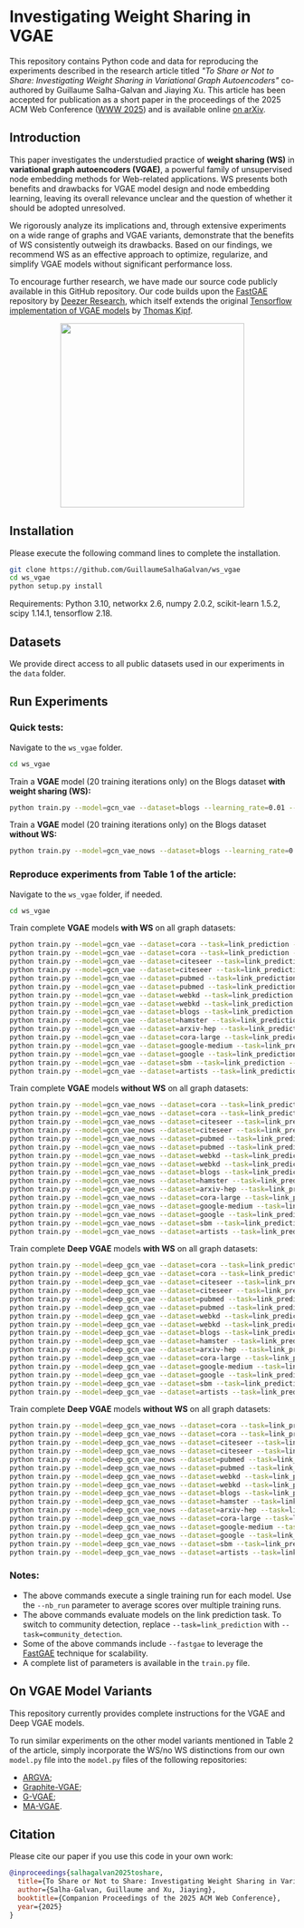 # Investigating Weight Sharing in VGAE

This repository contains Python code and data for reproducing the experiments described in the research article titled _"To Share or Not to Share: Investigating Weight Sharing in Variational Graph Autoencoders"_ co-authored by Guillaume Salha-Galvan and Jiaying Xu. This article has been accepted for publication as a short paper in the proceedings of the 2025 ACM Web Conference ([WWW 2025](https://www2025.thewebconf.org/)) and is available online [on arXiv](https://arxiv.org/pdf/2502.16724).

## Introduction

This paper investigates the understudied practice of **weight sharing (WS)** in **variational graph autoencoders (VGAE)**, a powerful family of unsupervised node embedding methods for Web-related applications. 
WS presents both benefits and drawbacks for VGAE model design and node embedding learning, leaving its overall relevance unclear and the question of whether it should be adopted unresolved. 

We rigorously analyze its implications and, through extensive experiments on a wide range of graphs and VGAE variants, demonstrate that the benefits of WS consistently outweigh its drawbacks. Based on our findings, we recommend WS as an effective approach to optimize, regularize, and simplify VGAE models without significant performance loss.

To encourage further research, we have made our source code publicly available in this GitHub repository. Our code builds upon the [FastGAE](https://github.com/deezer/fastgae) repository by [Deezer Research](https://github.com/deezer), which itself extends the original [Tensorflow implementation of VGAE models](https://github.com/tkipf/gae) by [Thomas Kipf](https://github.com/tkipf).

<p align="center">
  <img height="325" src="figures/vgae.svg">
</p>



## Installation

Please execute the following command lines to complete the installation.

```bash
git clone https://github.com/GuillaumeSalhaGalvan/ws_vgae
cd ws_vgae
python setup.py install
```

Requirements: Python 3.10, networkx 2.6, numpy 2.0.2, scikit-learn 1.5.2, scipy 1.14.1, tensorflow 2.18.


## Datasets

We provide direct access to all public datasets used in our experiments in the `data` folder.


## Run Experiments

### Quick tests:

Navigate to the `ws_vgae` folder.

```bash
cd ws_vgae
```

Train a **VGAE** model (20 training iterations only) on the Blogs dataset **with weight sharing (WS):**

```bash
python train.py --model=gcn_vae --dataset=blogs --learning_rate=0.01 --iterations=20
```

Train a **VGAE** model (20 training iterations only) on the Blogs dataset **without WS:**

```bash
python train.py --model=gcn_vae_nows --dataset=blogs --learning_rate=0.01 --iterations=20
```

### Reproduce experiments from Table 1 of the article:

Navigate to the `ws_vgae` folder, if needed.

```bash
cd ws_vgae
```

Train complete **VGAE** models **with WS** on all graph datasets:

```bash
python train.py --model=gcn_vae --dataset=cora --task=link_prediction --features=False  --learning_rate=0.01 --iterations=300 --nb_run=1
python train.py --model=gcn_vae --dataset=cora --task=link_prediction --features=True  --learning_rate=0.01 --iterations=300 --nb_run=1
python train.py --model=gcn_vae --dataset=citeseer --task=link_prediction --features=False  --learning_rate=0.01 --iterations=300 --nb_run=1
python train.py --model=gcn_vae --dataset=citeseer --task=link_prediction --features=True  --learning_rate=0.01 --iterations=300 --nb_run=1
python train.py --model=gcn_vae --dataset=pubmed --task=link_prediction --features=False  --learning_rate=0.01 --iterations=300 --nb_run=1 --fastgae --nb_node_samples=5000 --alpha=1
python train.py --model=gcn_vae --dataset=pubmed --task=link_prediction --features=True  --learning_rate=0.01 --iterations=300 --nb_run=1 --fastgae --nb_node_samples=5000 --alpha=1
python train.py --model=gcn_vae --dataset=webkd --task=link_prediction --features=False  --learning_rate=0.005 --iterations=300 --nb_run=1
python train.py --model=gcn_vae --dataset=webkd --task=link_prediction --features=True  --learning_rate=0.005 --iterations=300 --nb_run=1
python train.py --model=gcn_vae --dataset=blogs --task=link_prediction --features=False  --learning_rate=0.01 --iterations=200 --nb_run=1
python train.py --model=gcn_vae --dataset=hamster --task=link_prediction --features=False  --learning_rate=0.01 --iterations=300 --nb_run=1
python train.py --model=gcn_vae --dataset=arxiv-hep --task=link_prediction --features=False  --learning_rate=0.05 --iterations=300 --nb_run=1  --fastgae --nb_node_samples=5000 --alpha=1
python train.py --model=gcn_vae --dataset=cora-large --task=link_prediction --features=False  --learning_rate=0.01 --iterations=300 --nb_run=1  --fastgae --nb_node_samples=5000 --alpha=1
python train.py --model=gcn_vae --dataset=google-medium --task=link_prediction --features=False  --learning_rate=0.01 --iterations=300 --nb_run=1  --fastgae --nb_node_samples=5000 --alpha=1
python train.py --model=gcn_vae --dataset=google --task=link_prediction --features=False  --learning_rate=0.01 --iterations=300 --nb_run=1 --fastgae --nb_node_samples=5000 --alpha=1
python train.py --model=gcn_vae --dataset=sbm --task=link_prediction --features=False  --learning_rate=0.01 --iterations=300 --nb_run=1  --fastgae --nb_node_samples=5000 --alpha=1
python train.py --model=gcn_vae --dataset=artists --task=link_prediction --features=False  --learning_rate=0.01 --iterations=300 --nb_run=1  --fastgae --nb_node_samples=5000 --alpha=1
```

Train complete **VGAE** models **without WS** on all graph datasets:

```bash
python train.py --model=gcn_vae_nows --dataset=cora --task=link_prediction --features=False  --learning_rate=0.01 --iterations=300 --nb_run=1
python train.py --model=gcn_vae_nows --dataset=cora --task=link_prediction --features=True  --learning_rate=0.01 --iterations=300 --nb_run=1
python train.py --model=gcn_vae_nows --dataset=citeseer --task=link_prediction --features=False  --learning_rate=0.01 --iterations=300 --nb_run=1
python train.py --model=gcn_vae_nows --dataset=citeseer --task=link_prediction --features=True  --learning_rate=0.01 --iterations=300 --nb_run=1
python train.py --model=gcn_vae_nows --dataset=pubmed --task=link_prediction --features=False  --learning_rate=0.01 --iterations=300 --nb_run=1 --fastgae --nb_node_samples=5000 --alpha=1
python train.py --model=gcn_vae_nows --dataset=pubmed --task=link_prediction --features=True  --learning_rate=0.01 --iterations=300 --nb_run=1 --fastgae --nb_node_samples=5000 --alpha=1
python train.py --model=gcn_vae_nows --dataset=webkd --task=link_prediction --features=False  --learning_rate=0.005 --iterations=300 --nb_run=1
python train.py --model=gcn_vae_nows --dataset=webkd --task=link_prediction --features=True  --learning_rate=0.005 --iterations=300 --nb_run=1
python train.py --model=gcn_vae_nows --dataset=blogs --task=link_prediction --features=False  --learning_rate=0.01 --iterations=200 --nb_run=1
python train.py --model=gcn_vae_nows --dataset=hamster --task=link_prediction --features=False  --learning_rate=0.01 --iterations=300 --nb_run=1
python train.py --model=gcn_vae_nows --dataset=arxiv-hep --task=link_prediction --features=False  --learning_rate=0.05 --iterations=300 --nb_run=1  --fastgae --nb_node_samples=5000 --alpha=1
python train.py --model=gcn_vae_nows --dataset=cora-large --task=link_prediction --features=False  --learning_rate=0.01 --iterations=300 --nb_run=1  --fastgae --nb_node_samples=5000 --alpha=1
python train.py --model=gcn_vae_nows --dataset=google-medium --task=link_prediction --features=False  --learning_rate=0.01 --iterations=300 --nb_run=1  --fastgae --nb_node_samples=5000 --alpha=1
python train.py --model=gcn_vae_nows --dataset=google --task=link_prediction --features=False  --learning_rate=0.01 --iterations=300 --nb_run=1 --fastgae --nb_node_samples=5000 --alpha=1
python train.py --model=gcn_vae_nows --dataset=sbm --task=link_prediction --features=False  --learning_rate=0.01 --iterations=300 --nb_run=1  --fastgae --nb_node_samples=5000 --alpha=1
python train.py --model=gcn_vae_nows --dataset=artists --task=link_prediction --features=False  --learning_rate=0.01 --iterations=300 --nb_run=1  --fastgae --nb_node_samples=5000 --alpha=1
```

Train complete **Deep VGAE** models **with WS** on all graph datasets:
```bash
python train.py --model=deep_gcn_vae --dataset=cora --task=link_prediction --features=False  --learning_rate=0.01 --iterations=300 --nb_run=1
python train.py --model=deep_gcn_vae --dataset=cora --task=link_prediction --features=True  --learning_rate=0.01 --iterations=300 --nb_run=1
python train.py --model=deep_gcn_vae --dataset=citeseer --task=link_prediction --features=False  --learning_rate=0.01 --iterations=300 --nb_run=1
python train.py --model=deep_gcn_vae --dataset=citeseer --task=link_prediction --features=True  --learning_rate=0.01 --iterations=300 --nb_run=1
python train.py --model=deep_gcn_vae --dataset=pubmed --task=link_prediction --features=False  --learning_rate=0.01 --iterations=300 --nb_run=1 --fastgae --nb_node_samples=5000 --alpha=1
python train.py --model=deep_gcn_vae --dataset=pubmed --task=link_prediction --features=True  --learning_rate=0.01 --iterations=300 --nb_run=1 --fastgae --nb_node_samples=5000 --alpha=1
python train.py --model=deep_gcn_vae --dataset=webkd --task=link_prediction --features=False  --learning_rate=0.005 --iterations=300 --nb_run=1
python train.py --model=deep_gcn_vae --dataset=webkd --task=link_prediction --features=True  --learning_rate=0.005 --iterations=300 --nb_run=1
python train.py --model=deep_gcn_vae --dataset=blogs --task=link_prediction --features=False  --learning_rate=0.01 --iterations=200 --nb_run=1
python train.py --model=deep_gcn_vae --dataset=hamster --task=link_prediction --features=False  --learning_rate=0.01 --iterations=300 --nb_run=1
python train.py --model=deep_gcn_vae --dataset=arxiv-hep --task=link_prediction --features=False  --learning_rate=0.05 --iterations=300 --nb_run=1  --fastgae --nb_node_samples=5000 --alpha=1
python train.py --model=deep_gcn_vae --dataset=cora-large --task=link_prediction --features=False  --learning_rate=0.01 --iterations=300 --nb_run=1  --fastgae --nb_node_samples=5000 --alpha=1
python train.py --model=deep_gcn_vae --dataset=google-medium --task=link_prediction --features=False  --learning_rate=0.01 --iterations=300 --nb_run=1  --fastgae --nb_node_samples=5000 --alpha=1
python train.py --model=deep_gcn_vae --dataset=google --task=link_prediction --features=False  --learning_rate=0.01 --iterations=300 --nb_run=1  --fastgae --nb_node_samples=5000 --alpha=1
python train.py --model=deep_gcn_vae --dataset=sbm --task=link_prediction --features=False  --learning_rate=0.01 --iterations=300 --nb_run=1  --fastgae --nb_node_samples=5000 --alpha=1
python train.py --model=deep_gcn_vae --dataset=artists --task=link_prediction --features=False  --learning_rate=0.01 --iterations=300 --nb_run=1  --fastgae --nb_node_samples=5000 --alpha=1
```

Train complete **Deep VGAE** models **without WS** on all graph datasets:
```bash
python train.py --model=deep_gcn_vae_nows --dataset=cora --task=link_prediction --features=False  --learning_rate=0.01 --iterations=300 --nb_run=1
python train.py --model=deep_gcn_vae_nows --dataset=cora --task=link_prediction --features=True  --learning_rate=0.01 --iterations=300 --nb_run=1
python train.py --model=deep_gcn_vae_nows --dataset=citeseer --task=link_prediction --features=False  --learning_rate=0.01 --iterations=300 --nb_run=1
python train.py --model=deep_gcn_vae_nows --dataset=citeseer --task=link_prediction --features=True  --learning_rate=0.01 --iterations=300 --nb_run=1
python train.py --model=deep_gcn_vae_nows --dataset=pubmed --task=link_prediction --features=False  --learning_rate=0.01 --iterations=300 --nb_run=1 --fastgae --nb_node_samples=5000 --alpha=1
python train.py --model=deep_gcn_vae_nows --dataset=pubmed --task=link_prediction --features=True  --learning_rate=0.01 --iterations=300 --nb_run=1 --fastgae --nb_node_samples=5000 --alpha=1
python train.py --model=deep_gcn_vae_nows --dataset=webkd --task=link_prediction --features=False  --learning_rate=0.005 --iterations=300 --nb_run=1
python train.py --model=deep_gcn_vae_nows --dataset=webkd --task=link_prediction --features=True  --learning_rate=0.005 --iterations=300 --nb_run=1
python train.py --model=deep_gcn_vae_nows --dataset=blogs --task=link_prediction --features=False  --learning_rate=0.01 --iterations=200 --nb_run=1
python train.py --model=deep_gcn_vae_nows --dataset=hamster --task=link_prediction --features=False  --learning_rate=0.01 --iterations=300 --nb_run=1
python train.py --model=deep_gcn_vae_nows --dataset=arxiv-hep --task=link_prediction --features=False  --learning_rate=0.05 --iterations=300 --nb_run=1  --fastgae --nb_node_samples=5000 --alpha=1
python train.py --model=deep_gcn_vae_nows --dataset=cora-large --task=link_prediction --features=False  --learning_rate=0.01 --iterations=300 --nb_run=1  --fastgae --nb_node_samples=5000 --alpha=1
python train.py --model=deep_gcn_vae_nows --dataset=google-medium --task=link_prediction --features=False  --learning_rate=0.01 --iterations=300 --nb_run=1  --fastgae --nb_node_samples=5000 --alpha=1
python train.py --model=deep_gcn_vae_nows --dataset=google --task=link_prediction --features=False  --learning_rate=0.01 --iterations=300 --nb_run=1  --fastgae --nb_node_samples=5000 --alpha=1
python train.py --model=deep_gcn_vae_nows --dataset=sbm --task=link_prediction --features=False  --learning_rate=0.01 --iterations=300 --nb_run=1  --fastgae --nb_node_samples=5000 --alpha=1
python train.py --model=deep_gcn_vae_nows --dataset=artists --task=link_prediction --features=False  --learning_rate=0.01 --iterations=300 --nb_run=1  --fastgae --nb_node_samples=5000 --alpha=1
```

### Notes:
* The above commands execute a single training run for each model. Use the `--nb_run` parameter to average scores over multiple training runs.
* The above commands evaluate models on the link prediction task. To switch to community detection, replace `--task=link_prediction` with `--task=community_detection`.
* Some of the above commands include `--fastgae` to leverage the [FastGAE](https://arxiv.org/pdf/2002.01910.pdf) technique for scalability.
* A complete list of parameters is available in the `train.py` file.


## On VGAE Model Variants

This repository currently provides complete instructions for the VGAE and Deep VGAE models.

To run similar experiments on the other model variants mentioned in Table 2 of the article, simply incorporate the WS/no WS distinctions from our own `model.py` file into the `model.py` files of the following repositories: 
* [ARGVA](https://github.com/TrustAGI-Lab/ARGA/);
* [Graphite-VGAE](https://github.com/ermongroup/graphite);
* [G-VGAE](https://github.com/deezer/gravity_graph_autoencoders);
* [MA-VGAE](https://github.com/GuillaumeSalhaGalvan/modularity_aware_gae).

## Citation

Please cite our paper if you use this code in your own work:

```BibTeX
@inproceedings{salhagalvan2025toshare,
  title={To Share or Not to Share: Investigating Weight Sharing in Variational Graph Autoencoders},
  author={Salha-Galvan, Guillaume and Xu, Jiaying},
  booktitle={Companion Proceedings of the 2025 ACM Web Conference},
  year={2025}
}
